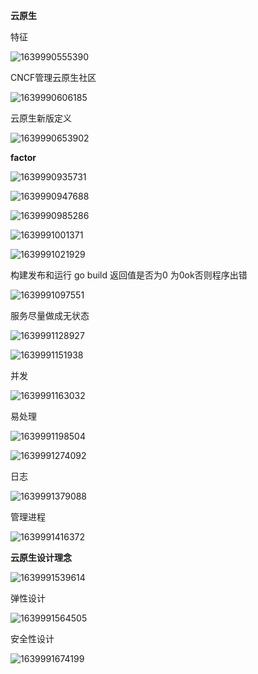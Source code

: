 **云原生**

特征

![1639990555390](F:\markdown笔记\Go高级工程师实战\image\1639990555390.png)

CNCF管理云原生社区

![1639990606185](F:\markdown笔记\Go高级工程师实战\image\1639990606185.png)

云原生新版定义

![1639990653902](F:\markdown笔记\Go高级工程师实战\image\1639990653902.png)

**factor**

![1639990935731](F:\markdown笔记\Go高级工程师实战\image\1639990935731.png)

![1639990947688](F:\markdown笔记\Go高级工程师实战\image\1639990947688.png)

![1639990985286](F:\markdown笔记\Go高级工程师实战\image\1639990985286.png)

![1639991001371](F:\markdown笔记\Go高级工程师实战\image\1639991001371.png)

![1639991021929](F:\markdown笔记\Go高级工程师实战\image\1639991021929.png)

构建发布和运行 go build 返回值是否为0 为0ok否则程序出错

![1639991097551](F:\markdown笔记\Go高级工程师实战\image\1639991097551.png)

服务尽量做成无状态

![1639991128927](F:\markdown笔记\Go高级工程师实战\image\1639991128927.png)

![1639991151938](F:\markdown笔记\Go高级工程师实战\image\1639991151938.png)

并发

![1639991163032](F:\markdown笔记\Go高级工程师实战\image\1639991163032.png)

易处理

![1639991198504](F:\markdown笔记\Go高级工程师实战\image\1639991198504.png)

![1639991274092](F:\markdown笔记\Go高级工程师实战\image\1639991274092.png)

日志

![1639991379088](F:\markdown笔记\Go高级工程师实战\image\1639991379088.png)

管理进程

![1639991416372](F:\markdown笔记\Go高级工程师实战\image\1639991416372.png)

**云原生设计理念**

![1639991539614](F:\markdown笔记\Go高级工程师实战\image\1639991539614.png)

弹性设计

![1639991564505](F:\markdown笔记\Go高级工程师实战\image\1639991564505.png)

安全性设计

![1639991674199](F:\markdown笔记\Go高级工程师实战\image\1639991674199.png)

